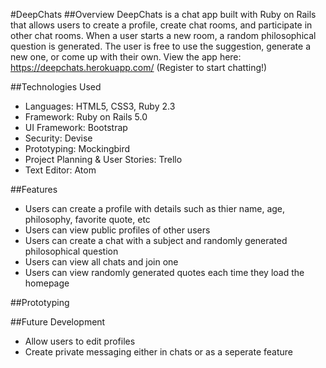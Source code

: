 #DeepChats
##Overview
DeepChats is a chat app built with Ruby on Rails that allows users to create a profile, create chat rooms, and participate in other chat rooms. When a user starts a new room, a random philosophical question is generated. The user is free to use the suggestion, generate a new one, or come up with their own.
View the app here: https://deepchats.herokuapp.com/ (Register to start chatting!)

##Technologies Used

* Languages: HTML5, CSS3, Ruby 2.3
* Framework: Ruby on Rails 5.0
* UI Framework: Bootstrap
* Security: Devise
* Prototyping: Mockingbird
* Project Planning & User Stories: Trello
* Text Editor: Atom

##Features

* Users can create a profile with details such as thier name, age, philosophy, favorite quote, etc
* Users can view public profiles of other users
* Users can create a chat with a subject and randomly generated philosophical question
* Users can view all chats and join one
* Users can view randomly generated quotes each time they load the homepage

##Prototyping

##Future Development
* Allow users to edit profiles
* Create private messaging either in chats or as a seperate feature
